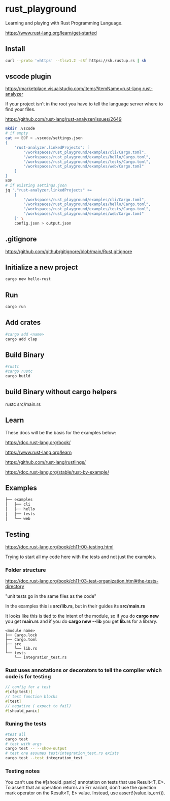 # rust_playground

Learning and playing with Rust Programming Language.

https://www.rust-lang.org/learn/get-started

## Install

```bash
curl --proto '=https' --tlsv1.2 -sSf https://sh.rustup.rs | sh
```

## vscode plugin

https://marketplace.visualstudio.com/items?itemName=rust-lang.rust-analyzer

If your project isn't in the root you have to tell the language server where to find your files.

https://github.com/rust-lang/rust-analyzer/issues/2649

```bash
mkdir .vscode
# if empty
cat << EOF > .vscode/settings.json
{
    "rust-analyzer.linkedProjects": [
        "/workspaces/rust_playground/examples/cli/Cargo.toml",
        "/workspaces/rust_playground/examples/hello/Cargo.toml",
        "/workspaces/rust_playground/examples/tests/Cargo.toml",
        "/workspaces/rust_playground/examples/web/Cargo.toml"
    ]
}
EOF
# if existing settings.json
jq '."rust-analyzer.linkedProjects" +=
    [
        "/workspaces/rust_playground/examples/cli/Cargo.toml",
        "/workspaces/rust_playground/examples/hello/Cargo.toml",
        "/workspaces/rust_playground/examples/tests/Cargo.toml",
        "/workspaces/rust_playground/examples/web/Cargo.toml"
    ]' \
    config.json > output.json

```

## .gitignore

https://github.com/github/gitignore/blob/main/Rust.gitignore

## Initialize a new project

```bash
cargo new hello-rust
```

## Run

```bash
cargo run
```

## Add crates

```bash
#cargo add <name>
cargo add clap
```

## Build Binary

```bash
#rustc
#cargo rustc
cargo build
```

## build Binary without cargo helpers

rustc src/main.rs

## Learn

These docs will be the basis for the examples below:

https://doc.rust-lang.org/book/

https://www.rust-lang.org/learn

https://github.com/rust-lang/rustlings/

https://doc.rust-lang.org/stable/rust-by-example/

## Examples

```bash
├── examples
│   ├── cli
│   ├── hello
│   ├── tests
│   └── web
```

## Testing

https://doc.rust-lang.org/book/ch11-00-testing.html

Trying to start all my code here with the tests and not just the examples.

### Folder structure

https://doc.rust-lang.org/book/ch11-03-test-organization.html#the-tests-directory

"unit tests go in the same files as the code"

In the examples this is **src/lib.rs**, but in their guides its **src/main.rs**

It looks like this is tied to the intent of the module, so if you do **cargo new <myapp>** you get **main.rs**
and if you do **cargo new <myapp> --lib** you get **lib.rs** for a library.

```
<module name>
├── Cargo.lock
├── Cargo.toml
├── src
│   └── lib.rs
└── tests
    └── integration_test.rs
```

### Rust uses annotations or decorators to tell the complier which code is for testing

```rust
// config for a test
#[cfg(test)]
// test function blocks
#[test]
// negative ( expect to fail)
#[should_panic]
```

### Runing the tests

```bash
#test all
cargo test
# test with args
cargo test -- --show-output
# test one assumes test/integration_test.rs exists
cargo test --test integration_test

```

### Testing notes

You can’t use the #[should_panic] annotation on tests that use Result<T, E>. To assert that an operation returns an Err variant, don’t use the question mark operator on the Result<T, E> value. Instead, use assert!(value.is_err()).

